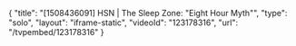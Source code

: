 {
    "title": "[1508436091] HSN | The Sleep Zone: \"Eight Hour Myth\"",
    "type": "solo",
    "layout": "iframe-static",
    "videoId": "123178316",
    "url": "\/tvpembed\/123178316"
}